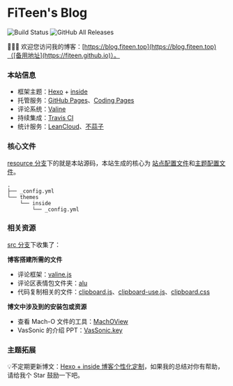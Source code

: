 # FiTeen's Blog

![Build Status](https://travis-ci.com/fiteen/fiteen.github.io.svg?branch=resource) ![GitHub All Releases](https://img.shields.io/github/downloads/fiteen/fiteen.github.io/total)

🎉🎉🎉 欢迎您访问我的博客：[https://blog.fiteen.top](https://blog.fiteen.top)（[备用地址](https://fiteen.github.io)）。

### 本站信息

- 框架主题：[Hexo](https://hexo.io/) + [inside](https://github.com/ikeq/hexo-theme-inside)
- 托管服务：[GitHub Pages](https://pages.github.com)、[Coding Pages](https://coding.net/help/doc/pages/creating-pages.html)
- 评论系统：[Valine](https://valine.js.org)
- 持续集成：[Travis CI](https://travis-ci.org)
- 统计服务：[LeanCloud](https://www.leancloud.cn)、[不蒜子](http://busuanzi.ibruce.info)

### 核心文件

[resource 分支](https://github.com/fiteen/fiteen.github.io/tree/resource)下的就是本站源码，本站生成的核心为 [站点配置文件](_config.yml)和[主题配置文件](/themes/inside/_config.yml)。

```
.
├── _config.yml
└── themes
    └── inside
        └── _config.yml
```

### 相关资源

[src 分支](https://github.com/fiteen/fiteen.github.io/tree/src)下收集了：

**博客搭建所需的文件**
  - 评论框架：[valine.js](https://cdn.jsdelivr.net/gh/fiteen/fiteen.github.io@v0.1.0/valine.js)
  - 评论区表情包文件夹：[alu](https://cdn.jsdelivr.net/gh/fiteen/fiteen.github.io@0.1.0/alu)
  - 代码复制相关的文件：[clipboard.js](https://cdn.jsdelivr.net/npm/clipboard@2.0.4/dist/clipboard.js)、[clipboard-use.js](https://cdn.jsdelivr.net/gh/fiteen/fiteen.github.io@v0.1.0/clipboard-use.js)、[clipboard.css](https://cdn.jsdelivr.net/gh/fiteen/fiteen.github.io@v0.1.1/clipboard.css)


**博文中涉及到的安装包或资源**
  - 查看 Mach-O 文件的工具：[MachOView](https://cdn.jsdelivr.net/gh/fiteen/fiteen.github.io@v0.1.2/MachOView.pkg)
  - VasSonic 的介绍 PPT：[VasSonic.key](https://cdn.jsdelivr.net/gh/fiteen/fiteen.github.io@v0.1.5/VasSonic.key)

### 主题拓展

💡不定期更新博文：[Hexo + inside 博客个性化定制](https://blog.fiteen.top/2020/hexo-theme-inside-plugin)，如果我的总结对你有帮助，请给我个 Star 鼓励一下吧。
